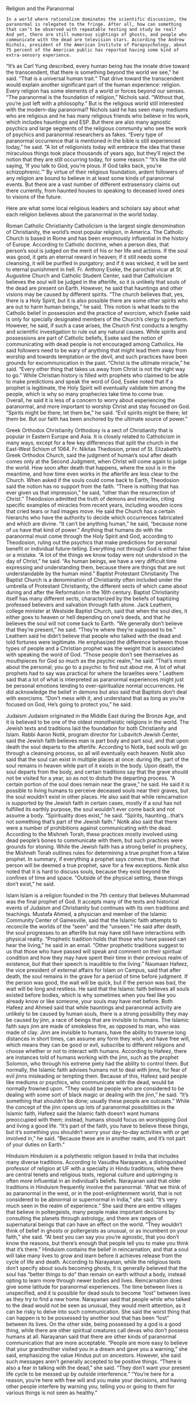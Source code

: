 Religion and the Paranormal

	
	In a world where rationalism dominates the scientific discussion, the paranormal is relegated to the fringe. After all, how can something that can’t be observed with repeatable testing and study be real?
	And yet, there are still numerous sightings of ghosts, and people who communicate with the dead are television stars. According the Andrew Nichols, president of the American Institute of Parapsychology, about 75 percent of the American public has reported having some kind of extra-sensory experience.
“It’s as Carl Yung described, every human being has the innate drive toward the transcendent, that there is something beyond the world we see,” he said. “That is a universal human trait.”
	That drive toward the transcendent would explain another significant part of the human experience: religion. Every religion has some elements of a world or forces beyond our senses.
“The paranormal is the foundation of religion,” Nichols said. “Without that, you’re just left with a philosophy.”
But is the religious world still interested with the modern-day paranormal? Nichols said he has seen many mediums who are religious and he has many religious friends who believe in his work, which includes hauntings and ESP. But there are also many agnostic psychics and large segments of the religious community who see the work of psychics and paranormal researchers as fakes.
“Every type of paranormal occurrence that is mentioned in the bible is still experienced today,” he said. “A lot of religionists today will embrace the idea that these miraculous things took place thousands of years ago, but they’ll reject the notion that they are still occurring today, for some reason.” 
“It’s like the old saying, ‘If you talk to God, you’re pious. If God talks back, you’re schizophrenic.’”
By virtue of their religious foundation, ardent followers of any religion are bound to believe in at least some kinds of paranormal events. But there are a vast number of different extrasensory claims out there currently, from haunted houses to speaking to deceased loved ones to visions of the future. 

Here are what some local religious leaders and scholars say about what each religion believes about the paranormal in the world today. 

Roman Catholic Christianity
	Catholicism is the largest single denomination of Christianity, the world’s most popular religion, in America. The Catholic Church is based in Rome and has been enormously influential in the history of Europe.
	According to Catholic doctrine, when a person dies, that person’s soul is judged on the merit of his or her life and actions. If the soul was good, it gets an eternal reward in heaven; if it still needs some cleansing, it will be purified in purgatory; and if it was wicked, it will be sent to eternal punishment in hell.
	Fr. Anthony Eseke, the parochial vicar at St. Augustine Church and Catholic Student Center, said that Catholicism believes the soul will be judged in the afterlife, so it is unlikely that souls of the dead are present on Earth. However, he said that hauntings and other visions may be caused by different spirits.
	“The church believes that, yes, there is a Holy Spirit, but it is also possible there are some other spirits who are out to harm human beings,” he said.
	This notion is what leads to the Catholic belief in possession and the practice of exorcism, which Eseke said is only for specially designated members of the Church’s clergy to perform. However, he said, if such a case arises, the Church first conducts a lengthy and scientific investigation to rule out any natural causes. 
	While spirits and possessions are part of Catholic beliefs, Eseke said the notion of communicating with dead people is not encouraged among Catholics. He said followers need to be wary of anything that might lead them away from worship and towards temptation or the devil, and such practices have been grounds for excommunication in the past. 
	“Christ is the ultimate miracle,” he said. “Every other thing that takes us away from Christ is not the right way to go.” 
	While Christian history is filled with prophets who claimed to be able to make predictions and speak the word of God, Eseke noted that if a prophet is legitimate, the Holy Spirit will eventually validate him among the people, which is why so many prophecies take time to come true.  
	Overall, he said it is less of a concern to worry about experiencing the paranormal, and more important to worship Christ and stay focused on God.
	“Spirits might be there; let them be,” he said. “Evil spirits might be there; let them be. But our faith has been anchored by the ultimate source of power.”



Greek Orthodox Christianity
Orthodoxy is a sect of Christianity that is popular in Eastern Europe and Asia. It is closely related to Catholicism in many ways, except for a few key differences that split the church in the East-West Schism of 1064. 
Fr. Nikitas Thedosion, priest of St. Elizabeth’s Greek Orthodox Church, said the judgment of human’s soul after death comes only at the Second Judgment, when Christ will come again to judge the world. How soon after death that happens, where the soul is in the meantime, and how time even works in the afterlife are less clear to the Church. 
When asked if the souls could come back to Earth, Theodosion said the notion has no support from the faith.
“There is nothing that has ever given us that impression,” he said, “other than the resurrection of Christ.”
Theodosion admitted the truth of demons and miracles, citing specific examples of miracles from recent years, including wooden icons that cried tears or had images move. He said the Church has a certain hierarchs who have the authority to decide which occurrences fabricated and which are divine.
“It can’t be anything human,” he said, “because none of us have that kind of power.”
Anything that humans do with the paranormal must come through the Holy Spirit and God, according to Theodosion, ruling out the psychics that make predictions for personal benefit or individual future-telling. Everything not through God is either false or a mistake. 
“A lot of the things we know today were not understood in the day of Christ,” he said. “As human beings, we have a very difficult time expressing and understanding them, because there are things that are not understandable by the human mind.”
Baptist Protestant Christianity
	The Baptist Church is a denomination of Christianity often included under the umbrella of Protestant Christianity, the different sects of which came about during and after the Reformation in the 16th century. Baptist Christianity itself has many different sects, characterized by the beliefs of baptizing professed believers and salvation through faith alone.
	Jack Leathem, college minister at Westside Baptist Church, said that when the soul dies, it either goes to heaven or hell depending on one’s deeds, and that he believes the soul will not come back to Earth.
	“We generally don’t believe that they’re present,” he said. “They’re where they’re supposed to be.”
	Leathem said he didn’t believe that people who talked with the dead and told fortunes were legitimate. He emphasized the difference between those types of people and a Christian prophet was the weight that is associated with speaking the word of God.
	“Those people don’t see themselves as mouthpieces for God so much as the psychic realm,” he said. “That’s more about the personal; you go to a psychic to find out about me. A lot of what prophets had to say was practical for where the Israelites were.”
	Leathem said that a lot of what is interpreted as paranormal experiences might just be personal emotions tending to over-spiritualize normal occurrences. He did acknowledge the belief in demons but also said that Baptists don’t deal with exorcisms. 
	“Don’t mess with it, and understand that as long as you’re focused on God, He’s going to protect you,” he said.


Judaism
	Judaism originated in the Middle East during the Bronze Age, and it is believed to be one of the oldest monotheistic religions in the world.  The Jewish texts and traditions laid the foundation for both Christianity and Islam.
	Rabbi Aaron Notik, program director for Lubavitch Jewish Center, said the Jewish faith believes man is part body and part soul, and that upon death the soul departs to the afterlife. According to Notik, bad souls will go through a cleansing process, so all will eventually each heaven. 
	Notik also said that the soul can exist in multiple places at once: during life, part of the soul remains in heaven while part of it exists in the body. Upon death, the soul departs from the body, and certain traditions say that the grave should not be visited for a year, so as not to disturb the departing process. 
“A certain portion of the soul does remain near the grave,” he said.
 He said it is possible to living humans to perceive deceased souls near their graves, but the soul wouldn’t exist in other places. He also said that while reincarnation is supported by the Jewish faith in certain cases, mostly if a soul has not fulfilled its earthly purpose, the soul wouldn’t ever come back and not assume a body.
“Spirituality does exist,” he said. “Spirits, haunting…that’s not something that’s part of the Jewish faith.”
Notik also said that there were a number of prohibitions against communicating with the dead. According to the Mishneh Torah, these practices mostly involved using dead people’s bones to communicate with them, but such practices were grounds for stoning.
While the Jewish faith has a strong belief in prophecy, the Mishneh Torah outlines rules for determining a true prophet from a false prophet. In summary, if everything a prophet says comes true, then that person will be deemed a true prophet, save for a few exceptions.
Notik also noted that it is hard to discuss souls, because they exist beyond the confines of time and space. 
“Outside of the physical setting, these things don’t exist,” he said.

Islam
	Islam is a religion founded in the 7th century that believes Muhammad was the final prophet of God. It accepts many of the texts and historical events of Judaism and Christianity but continues with its own traditions and teachings.
	Mustafa Ahmed, a physician and member of the Islamic Community Center of Gainesville, said that the Islamic faith attempts to reconcile the worlds of the “seen” and the “unseen.” He said after death, the soul progresses to an afterlife but may have still have interactions with physical reality.
	“Prophetic tradition holds that those who have passed can hear the living,” he said in an email. “Other prophetic traditions suggest to us that those who have passed will speak and comment on their spiritual condition and how they may have spent their time in their previous realm of existence, but that their speech is inaudible to the living.”
	Naumaan Hafeez, the vice president of external affairs for Islam on Campus, said that after death, the soul remains in the grave for a period of time before judgment. If the person was good, the wait will be quick, but if the person was bad, the wait will be long and restless.
	He said that the Islamic faith believes all souls existed before bodies, which is why sometimes when you feel like you already know or like someone, your souls may have met before.
	Both Hafeez and Ahmed said that while hauntings and paranormal activity are unlikely to be caused by human souls, there is a strong possibility they may be caused by jinn, a race of beings that are invisible to humans. The Islamic faith says jinn are made of smokeless fire, as opposed to man, who was made of clay. 
	Jinn are invisible to humans, have the ability to traverse long distances in short times, can assume any form they wish, and have free will, which means they can be good or evil, subscribe to different religions and choose whether or not to interact with humans. 
According to Hafeez, there are instances told of humans working with the jinn, such as the prophet Solomon, who through his extreme piety had the ability to control them. But normally, the Islamic faith advises humans not to deal with jinns, for fear of evil jinns misleading or tempting them.
Because of this, Hafeez said people like mediums or psychics, who communicate with the dead, would be normally frowned upon.
“They would be people who are considered to be dealing with some sort of black magic or dealing with the jinn,” he said. “It’s something that shouldn’t be done; usually these people are outcasts.”
While the concept of the jinn opens up lots of paranormal possibilities in the Islamic faith, Hafeez said the Islamic faith doesn’t want humans preoccupied with them; instead, humans should focus on worshipping God and living a good life.
“It’s part of the faith, you have to believe these things, but it’s something you shouldn’t worry your day-to-day activities with or get involved in,” he said.  “Because these are in another realm, and it’s not part of your duties on Earth.”

Hinduism
	Hinduism is a polytheistic religion based in India that includes many diverse traditions. According to Vasudha Narayanan, a distinguished professor of religion at UF with a specialty in Hindu traditions, while there are central tenets and religious texts, regional culture and upbringing is often more influential in an individual’s beliefs. 
	Narayanan said that older traditions in Hinduism frequently involve the paranormal. 
	‘What we think of as paranormal in the west, or in the post-enlightenment world, that is not considered to be abnormal or supernormal in India,” she said. “It’s very much seen in the realm of experience.”
	She said there are entire villages that believe in poltergeists, many people make important decisions by consulting the planets through astrology, and there are ranges of supernatural beings that can have an effect on the world.
	“They wouldn’t think of belief in ghosts or poltergeists as unusual, or as incumbent on your faith,” she said. “At best you can say you you’re agnostic, that you don’t know the reasons, but there’s enough that people tell you to make you think that it’s there.”
	Hinduism contains the belief in reincarnation, and that a soul will take many lives to grow and learn before it achieves release from the cycle of life and death. According to Narayanan, while the religious texts don’t specify about souls becoming ghosts, it is generally believed that the soul has “better things to do” than remain on earth without a body, instead opting to learn more through newer bodies and lives.
	Reincarnation does give some latitude for paranormal experiences. The time between lives is unspecified, and it is possible for dead souls to become “lost” between lives as they try to find a new home.
	Narayanan said that people while who talked to the dead would not be seen as unusual, they would merit attention, as it can be risky to delve into such communication. She said the worst thing that can happen is to be possessed by another soul that has been “lost” between its lives.
	On the other side, being possessed by a god is a good thing, while there are other spiritual creatures call devas who don’t possess humans at all.  Narayanan said that there are other kinds of paranormal communication that are more acceptable.
	“People are more easy to believe that your grandmother visited you in a dream and gave you a warning,” she said, emphasizing the value Hindus put on ancestors. However, she said such messages aren’t generally accepted to be positive things.
	“There is also a fear in talking with the dead,” she said. “They don’t want your present life cycle to be messed up by outside interference.”
“You’re here for a reason, you’re here with free will and you make your decisions, and having other people interfere by warning you, telling you or going to them for various things is not seen as healthy.”

	
	


